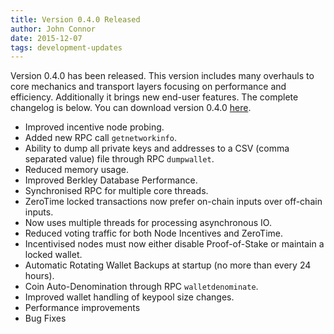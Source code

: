 ```yaml
---
title: Version 0.4.0 Released
author: John Connor
date: 2015-12-07
tags: development-updates
---
```

Version 0.4.0 has been released. This version includes many overhauls to core
mechanics and transport layers focusing on performance and efficiency.
Additionally it brings new end-user features. The complete changelog is below.
You can download version 0.4.0 [here](https://vcash.info/downloads).

- Improved incentive node probing.
- Added new RPC call `getnetworkinfo`.
- Ability to dump all private keys and addresses to a CSV (comma separated
  value) file through RPC `dumpwallet`.
- Reduced memory usage.
- Improved Berkley Database Performance.
- Synchronised RPC for multiple core threads.
- ZeroTime locked transactions now prefer on-chain inputs over off-chain inputs.
- Now uses multiple threads for processing asynchronous IO.
- Reduced voting traffic for both Node Incentives and ZeroTime.
- Incentivised nodes must now either disable Proof-of-Stake or maintain a
  locked wallet.
- Automatic Rotating Wallet Backups at startup (no more than every 24 hours).
- Coin Auto-Denomination through RPC `walletdenominate`.
- Improved wallet handling of keypool size changes.
- Performance improvements
- Bug Fixes
